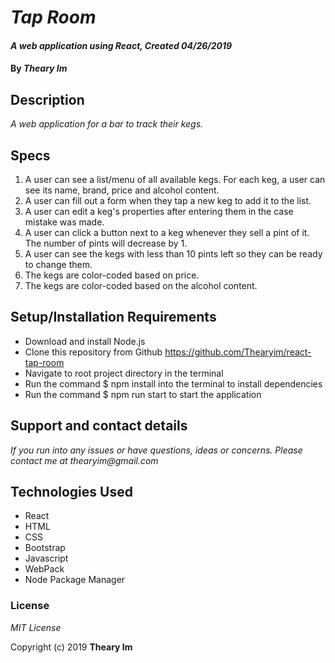 # _Tap Room_

#### _A web application using React, Created 04/26/2019_

#### By _**Theary Im**_

## Description
_A web application for a bar to track their kegs._

## Specs
1. A user can see a list/menu of all available kegs. For each keg, a user can see its name, brand, price and alcohol content.
2. A user can fill out a form when they tap a new keg to add it to the list.
3. A user can edit a keg's properties after entering them in the case mistake was made.
4. A user can click a button next to a keg whenever they sell a pint of it. The number of pints will decrease by 1.
5. A user can see the kegs with less than 10 pints left so they can be ready to change them.
6. The kegs are color-coded based on price.
7. The kegs are color-coded based on the alcohol content.

## Setup/Installation Requirements
* Download and install Node.js
* Clone this repository from Github https://github.com/Thearyim/react-tap-room
* Navigate to root project directory in the terminal
* Run the command $ npm install into the terminal to install dependencies
* Run the command $ npm run start to start the application

## Support and contact details
_If you run into any issues or have questions, ideas or concerns. Please contact me at thearyim@gmail.com_

## Technologies Used
* React
* HTML
* CSS
* Bootstrap
* Javascript
* WebPack
* Node Package Manager

### License
*MIT License*

Copyright (c) 2019 **Theary Im**
